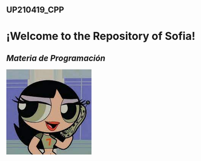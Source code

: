 
## UP210419_CPP
# ¡Welcome to the Repository of Sofia!
## ***Materia de Programación***

![Imagen](/imagenes/descarga.jpeg)
<br>


